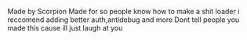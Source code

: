 Made by Scorpion 
Made for so people know how to make a shit loader 
i reccomend adding better auth,antidebug and more 
Dont tell people you made this cause ill just laugh at you 
